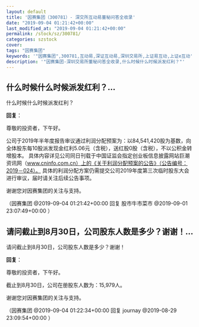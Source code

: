 ```yaml
---
layout: default
title: '因赛集团（300781）- 深交所互动易董秘问答全收录'
date: "2019-09-04 01:21:42+00:00"
last_modified_at: "2019-09-04 01:21:42+00:00"
permalink: /stock/sz/300781/
categories: szstock
cover: 
tags: "因赛集团"
keywords: '"因赛集团",300781,互动易,深证互动易,深圳交易所,上证易互动,上证e互动'
description: '"因赛集团-深圳交易所董秘问答全收录,什么时候什么时候派发红利？"'
---
```


## 什么时候什么时候派发红利？...

什么时候什么时候派发红利？

**回复**：

尊敬的投资者，下午好。

公司于2019年半年度报告审议通过利润分配预案为：以84,541,420股为基数，向全体股东每10股派发现金红利5.06元（含税），送红股0股（含税），不以公积金转增股本。
具体内容详见公司同日刊载于中国证监会指定创业板信息披露网站巨潮资讯网（www.cninfo.com.cn）上的《关于利润分配预案的公告》（公告编号：2019－024）。
具体的利润分配方案仍需提交公司2019年度第三次临时股东大会进行审议，届时请关注后续公告事项。

谢谢您对因赛集团的关注与支持。 

（因赛集团  @2019-09-04 01:21:42+00:00 回复 股市牛市菜市  @2019-09-01 23:07:49+00:00 ）

## 请问截止到8月30日，公司股东人数是多少？谢谢！...

请问截止到8月30日，公司股东人数是多少？谢谢！

**回复**：

尊敬的投资者，下午好。

截止到8月30日，公司在册股东人数为：15,979人。

谢谢您对因赛集团的关注与支持。 

（因赛集团  @2019-09-04 01:22:34+00:00 回复 journay  @2019-08-29 23:09:54+00:00 ）

